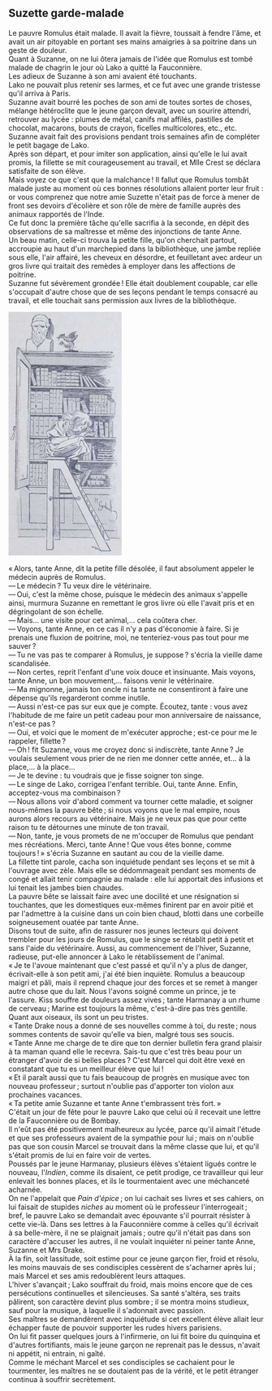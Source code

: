 ## Suzette garde-malade

Le pauvre Romulus était malade. Il avait la fièvre, toussait à fendre 
l'âme, et avait un air pitoyable en portant ses mains amaigries à sa poitrine 
dans un geste de douleur.  
Quant à Suzanne, on ne lui ôtera jamais de l'idée que Romulus est tombé 
malade de chagrin le jour où Lako a quitté la Fauconnière.  
Les adieux de Suzanne à son ami avaient été touchants.  
Lako ne pouvait plus retenir ses larmes, et ce fut avec une grande tristesse 
qu'il arriva à Paris.  
Suzanne avait bourré les poches de son ami de toutes sortes de choses, 
mélange hétéroclite que le jeune garçon devait, avec un sourire attendri, 
retrouver au lycée : plumes de métal, canifs mal affilés, pastilles de 
chocolat, macarons, bouts de crayon, ficelles multicolores, etc., etc.  
Suzanne avait fait des provisions pendant trois semaines afin de compléter le 
petit bagage de Lako.  
Après son départ, et pour imiter son application, ainsi qu'elle le lui avait 
promis, la fillette se mit courageusement au travail, et Mlle Crest se déclara 
satisfaite de son élève.  
Mais voyez ce que c'est que la malchance ! Il fallut que Romulus tombât 
malade juste au moment où ces bonnes résolutions allaient porter leur 
fruit : or vous comprenez que notre amie Suzette n'était pas de force à 
mener de front ses devoirs d'écolière et son rôle de mère de famille 
auprès des animaux rapportés de l'Inde.  
Ce fut donc la première tâche qu'elle sacrifia à la seconde, en dépit des 
observations de sa maîtresse et même des injonctions de tante Anne.  
Un beau matin, celle-ci trouva la petite fille, qu'on cherchait partout, 
accroupie au haut d'un marchepied dans la bibliothèque, une jambe repliée 
sous elle, l'air affairé, les cheveux en désordre, et feuilletant avec ardeur 
un gros livre qui traitait des remèdes à employer dans les affections de 
poitrine.  
Suzanne fut sévèrement grondée ! Elle était doublement coupable, car elle 
s'occupait d'autre chose que de ses leçons pendant le temps consacré au 
travail, et elle touchait sans permission aux livres de la bibliothèque.

![Suzanne feuilletait un gros livre.](../images/page087.jpg)

« Alors, tante Anne, dit la petite fille désolée, il faut absolument 
appeler le médecin auprès de Romulus.  
— Le médecin ? Tu veux dire le vétérinaire.  
— Oui, c'est la même chose, puisque le médecin des animaux s'appelle ainsi, 
murmura Suzanne en remettant le gros livre où elle l'avait pris et en 
dégringolant de son échelle.  
— Mais... une visite pour cet animal,... cela coûtera cher.  
— Voyons, tante Anne, en ce cas il n'y a pas d'économie à faire. Si je 
prenais une fluxion de poitrine, moi, ne tenteriez-vous pas tout pour me 
sauver ?  
— Tu ne vas pas te comparer à Romulus, je suppose ? s'écria la vieille 
dame scandalisée.  
— Non certes, reprit l'enfant d'une voix douce et insinuante. Mais voyons, 
tante Anne, un bon mouvement,... faisons venir le vétérinaire.  
— Ma mignonne, jamais ton oncle ni ta tante ne consentiront à faire une 
dépense qu'ils regarderont comme inutile.  
— Aussi n'est-ce pas sur eux que je compte. Écoutez, tante : vous avez 
l'habitude de me faire un petit cadeau pour mon anniversaire de naissance, 
n'est-ce pas ?  
— Oui, et voici que le moment de m'exécuter approche ; est-ce pour me le 
rappeler, fillette ?  
— Oh ! fit Suzanne, vous me croyez donc si indiscrète, tante Anne ? Je 
voulais seulement vous prier de ne rien me donner cette année, et... à la 
place,... à la place...  
— Je te devine : tu voudrais que je fisse soigner ton singe.  
— Le singe de Lako, corrigea l'enfant terrible. Oui, tante Anne. Enfin, 
acceptez-vous ma combinaison ?  
— Nous allons voir d'abord comment va tourner cette maladie, et soigner 
nous-mêmes la pauvre bête ; si nous voyons que le mal empire, nous aurons 
alors recours au vétérinaire. Mais je ne veux pas que pour cette raison tu te 
détournes une minute de ton travail.  
— Non, tante, je vous promets de ne m'occuper de Romulus que pendant mes 
récréations. Merci, tante Anne ! Que vous êtes bonne, comme 
toujours ! » s'écria Suzanne en sautant au cou de la vieille dame.  
La fillette tint parole, cacha son inquiétude pendant ses leçons et se mit à 
l'ouvrage avec zèle. Mais elle se dédommageait pendant ses moments de congé 
et allait tenir compagnie au malade : elle lui apportait des infusions et lui 
tenait les jambes bien chaudes.  
La pauvre bête se laissait faire avec une docilité et une résignation si 
touchantes, que les domestiques eux-mêmes finirent par en avoir pitié et par 
l'admettre à la cuisine dans un coin bien chaud, blotti dans une corbeille 
soigneusement ouatée par tante Anne.  
Disons tout de suite, afin de rassurer nos jeunes lecteurs qui doivent trembler 
pour les jours de Romulus, que le singe se rétablit petit à petit et sans 
l'aide du vétérinaire. Aussi, au commencement de l'hiver, Suzanne, radieuse, 
put-elle annoncer à Lako le rétablissement de l'animal.  
« Je te l'avoue maintenant que c'est passé et qu'il n'y a plus de danger, 
écrivait-elle à son petit ami, j'ai été bien inquiète. Romulus a beaucoup 
maigri et pâli, mais il reprend chaque jour des forces et se remet à manger 
autre chose que du lait. Nous l'avons soigné comme un prince, je te l'assure. 
Kiss souffre de douleurs assez vives ; tante Harmanay a un rhume de 
cerveau ; Marine est toujours la même, c'est-à-dire pas très gentille. 
Quant aux oiseaux, ils sont un peu tristes.  
« Tante Drake nous a donné de ses nouvelles comme à toi, du reste ; nous 
sommes contents de savoir qu'elle va bien, malgré tous ses soucis.  
« Tante Anne me charge de te dire que ton dernier bulletin fera grand 
plaisir à ta maman quand elle le recevra. Sais-tu que c'est très beau pour un 
étranger d'avoir de si belles places ? C'est Marcel qui doit être vexé en 
constatant que tu es un meilleur élève que lui !  
« Et il paraît aussi que tu fais beaucoup de progrès en musique avec ton 
nouveau professeur ; surtout n'oublie pas d'apporter ton violon aux 
prochaines vacances.  
« Ta petite amie Suzanne et tante Anne t'embrassent très fort. »  
C'était un jour de fête pour le pauvre Lako que celui où il recevait une 
lettre de la Fauconnière ou de Bombay.  
Il n'eût pas été positivement malheureux au lycée, parce qu'il aimait 
l'étude et que ses professeurs avaient de la sympathie pour lui ; mais on 
n'oublie pas que son cousin Marcel se trouvait dans la même classe que lui, et 
qu'il s'était promis de lui en faire voir de vertes.  
Poussés par le jeune Harmanay, plusieurs élèves s'étaient ligués contre le 
nouveau, l'_Indien_, comme ils disaient, ce petit prodige, ce travailleur qui 
leur enlevait les bonnes places, et ils le tourmentaient avec une méchanceté 
acharnée.  
On ne l'appelait que _Pain d'épice_ ; on lui cachait ses livres et ses 
cahiers, on lui faisait de stupides _niches_ au moment où le professeur 
l'interrogeait ; bref, le pauvre Lako se demandait avec épouvante s'il 
pourrait résister à cette vie-là. Dans ses lettres à la Fauconnière comme 
à celles qu'il écrivait à sa belle-mère, il ne se plaignait jamais ; 
outre qu'il n'était pas dans son caractère d'accuser les autres, il ne 
voulait inquiéter ni peiner tante Anne, Suzanne et Mrs Drake.  
À la fin, soit lassitude, soit estime pour ce jeune garçon fier, froid et 
résolu, les moins mauvais de ses condisciples cessèrent de s'acharner après 
lui ; mais Marcel et ses amis redoublèrent leurs attaques.  
L'hiver s'avançait ; Lako souffrait du froid, mais moins encore que de ces 
persécutions continuelles et silencieuses. Sa santé s'altéra, ses traits 
pâlirent, son caractère devint plus sombre ; il se montra moins studieux, 
sauf pour la musique, à laquelle il s'adonnait avec passion.  
Ses maîtres se demandèrent avec inquiétude si cet excellent élève allait 
leur échapper faute de pouvoir supporter les rudes hivers parisiens.  
On lui fit passer quelques jours à l'infirmerie, on lui fit boire du quinquina 
et d'autres fortifiants, mais le jeune garçon ne reprenait pas le dessus, 
n'avait ni appétit, ni entrain, ni gaîté.  
Comme le méchant Marcel et ses condisciples se cachaient pour le tourmenter, 
les maîtres ne se doutaient pas de la vérité, et le petit étranger continua 
à souffrir secrètement.
